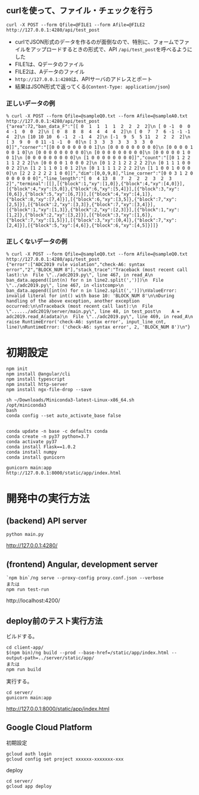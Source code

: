 

curlを使って、ファイル・チェックを行う
--------------------------------------


```
curl -X POST --form Qfile=@FILE1 --form Afile=@FILE2 http://127.0.0.1:4280/api/test_post
```

- curlでJSON形式のデータを作るのが面倒なので、特別に、フォームでファイルをアップロードするときの形式で、API `/api/test_post`を呼べるようにした
- FILE1は、Qデータのファイル
- FILE2は、Aデータのファイル
- `http://127.0.0.1:4280`は、APIサーバのアドレスとポート
- 結果はJSON形式で返ってくる(`Content-Type: application/json`)


### 正しいデータの例

```
% curl -X POST --form Qfile=@sampleQ0.txt --form Afile=@sampleA0.txt http://127.0.0.1:4280/api/test_post
{"area":72,"ban_data_F":"[[ 0  1  1  1  1  2  2  2  2]\n [ 0 -1  0  0  4 -1  0  0  2]\n [ 0  8  8  8  4  4  4  4  2]\n [ 0  7  7  6 -1 -1 -1  4  2]\n [10 10 10  6 -1  2 -1  4  2]\n [-1  9  5  5 11  2  2  2  2]\n [ 3  9  0  0 11 -1 -1  0  0]\n [ 3  3  3  3  3  3  3  0  0]]","corner":"[[0 0 0 0 0 0 0 0 1]\n [0 0 0 0 0 0 0 0 0]\n [0 0 0 0 1 0 0 1 0]\n [0 0 0 0 0 0 0 0 0]\n [0 0 0 0 0 0 0 0 0]\n [0 0 0 0 0 1 0 0 1]\n [0 0 0 0 0 0 0 0 0]\n [1 0 0 0 0 0 0 0 0]]","count":"[[0 1 2 2 1 1 2 2 2]\n [0 0 0 0 1 0 0 0 2]\n [0 1 2 1 2 2 2 2 2]\n [0 1 1 1 0 0 0 2 2]\n [1 2 1 1 0 1 0 1 2]\n [0 1 1 1 1 2 2 2 2]\n [1 1 0 0 1 0 0 0 0]\n [2 2 2 2 2 2 1 0 0]]","dim":[0,0,9,8],"line_corner":"[0 0 3 1 2 0 0 0 0 0 0 0]","line_length":"[ 0  4 13  8  7  2  2  2  3  2  3  2]","terminal":[[],[{"block":1,"xy":[1,0]},{"block":4,"xy":[4,0]}],[{"block":4,"xy":[5,0]},{"block":6,"xy":[5,4]}],[{"block":3,"xy":[0,6]},{"block":5,"xy":[6,7]}],[{"block":4,"xy":[4,1]},{"block":8,"xy":[7,4]}],[{"block":6,"xy":[3,5]},{"block":7,"xy":[2,5]}],[{"block":2,"xy":[3,3]},{"block":7,"xy":[3,4]}],[{"block":1,"xy":[1,3]},{"block":2,"xy":[2,3]}],[{"block":1,"xy":[1,2]},{"block":2,"xy":[3,2]}],[{"block":3,"xy":[1,6]},{"block":7,"xy":[1,5]}],[{"block":3,"xy":[0,4]},{"block":7,"xy":[2,4]}],[{"block":5,"xy":[4,6]},{"block":6,"xy":[4,5]}]]}
```


### 正しくないデータの例


```
% curl -X POST --form Qfile=@sampleQ0.txt --form Afile=@sampleQ0.txt http://127.0.0.1:4280/api/test_post
{"error":["ADC2019 rule violation","check-A6: syntax error","2","BLOCK_NUM 8"],"stack_trace":"Traceback (most recent call last):\n  File \"../adc2019.py\", line 467, in read_A\n    ban_data.append([int(n) for n in line2.split(',')])\n  File \"../adc2019.py\", line 467, in <listcomp>\n    ban_data.append([int(n) for n in line2.split(',')])\nValueError: invalid literal for int() with base 10: 'BLOCK_NUM 8'\n\nDuring handling of the above exception, another exception occurred:\n\nTraceback (most recent call last):\n  File \"....../adc2019/server/main.py\", line 48, in test_post\n    A = adc2019.read_A(adata)\n  File \"../adc2019.py\", line 469, in read_A\n    raise RuntimeError('check-A6: syntax error', input_line_cnt, line)\nRuntimeError: ('check-A6: syntax error', 2, 'BLOCK_NUM 8')\n"}
```



# 初期設定

```
npm init
npm install @angular/cli
npm install typescript
npm install http-server
npm install ngx-file-drop --save

sh ~/Downloads/Miniconda3-latest-Linux-x86_64.sh 
/opt/miniconda3
bash
conda config --set auto_activate_base false


conda update -n base -c defaults conda
conda create -n py37 python=3.7
conda activate py37
conda install Flask==1.0.2
conda install numpy
conda install gunicorn

gunicorn main:app
http://127.0.0.1:8000/static/app/index.html
```

# 開発中の実行方法

## (backend) API server

    python main.py

http://127.0.0.1:4280/

## (frontend) Angular, development server

    `npm bin`/ng serve --proxy-config proxy.conf.json --verbose
	または
	npm run test-run

http://localhost:4200/

## deploy前のテスト実行方法

ビルドする。

	cd client-app/
	$(npm bin)/ng build --prod --base-href=/static/app/index.html --output-path=../server/static/app/
	または
    npm run build

実行する。

	cd server/
	gunicorn main:app

http://127.0.0.1:8000/static/app/index.html


## Google Cloud Platform

初期設定

```
gcloud auth login
gcloud config set project xxxxxx-xxxxxxx-xxx
```

deploy

```
cd server/
gcloud app deploy
```
